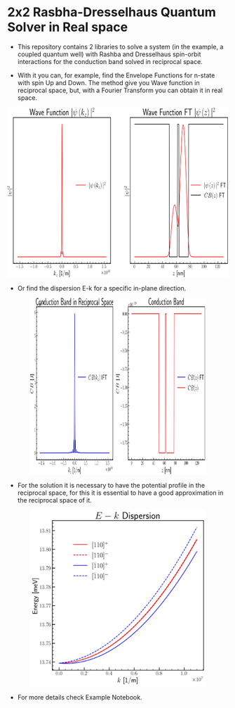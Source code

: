 # 2x2 Rasbha-Dresselhaus Quantum Solver in Real space

* This repository contains 2 libraries to solve a system (in the example, a coupled quantum well) with Rashba and Dresselhaus spin-orbit interactions for the conduction band solved in reciprocal space.

* With it you can, for example, find the Envelope Functions for n-state with spin Up and Down. The method give you Wave function in reciprocal space, but, with a Fourier Transform you can obtain it in real space.

<p align="center">
  <img width="600" height="385" src="WF_Example.jpg">

* Or find the dispersion E-k for a specific in-plane direction.
  
<p align="center">
  <img width="400" height="400" src="Conduction_Band_Transform_Example.jpg">
</p>
  
* For the solution it is necessary to have the potential profile in the reciprocal space, for this it is essential to have a good approximation in the reciprocal space of it.

<p align="center">
  <img width="400" height="400" src="Dispersion_Example.jpg">
</p>

* For more details check Example Notebook.
